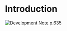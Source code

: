 # Introduction

[![Development Note p.635](https://img.youtube.com/vi/vsAWCtVfcBU/0.jpg)](https://www.youtube.com/watch?v=vsAWCtVfcBU)
